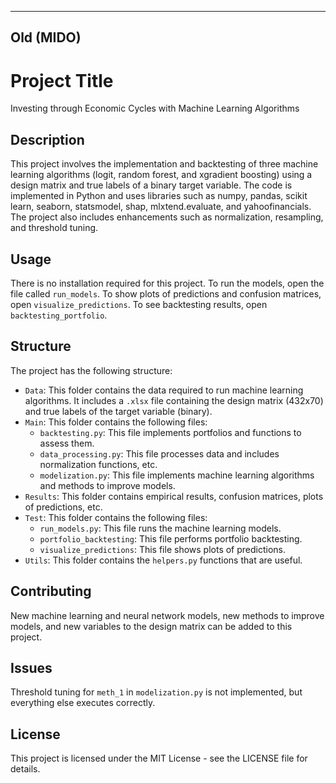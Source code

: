 
-----------------------------------------------------------------------------------------------------------------------------------------------------------------
Old (MIDO)
------------------------------------------------------------------------------------------------------------------------------------------------------------------

# Project Title

Investing through Economic Cycles with Machine Learning Algorithms
## Description

This project involves the implementation and backtesting of three machine learning algorithms (logit, random forest, and xgradient boosting) using a design matrix and true labels of a binary target variable. The code is implemented in Python and uses libraries such as numpy, pandas, scikit learn, seaborn, statsmodel, shap, mlxtend.evaluate, and yahoofinancials. The project also includes enhancements such as normalization, resampling, and threshold tuning.

## Usage

There is no installation required for this project. To run the models, open the file called `run_models`.
To show plots of predictions and confusion matrices, open `visualize_predictions`.
To see backtesting results, open `backtesting_portfolio`.

## Structure

The project has the following structure:

- `Data`: This folder contains the data required to run machine learning algorithms. It includes a `.xlsx` file containing the design matrix (432x70) and true labels of the target variable (binary).
- `Main`: This folder contains the following files:
  - `backtesting.py`: This file implements portfolios and functions to assess them.
  - `data_processing.py`: This file processes data and includes normalization functions, etc.
  - `modelization.py`: This file implements machine learning algorithms and methods to improve models.
- `Results`: This folder contains empirical results, confusion matrices, plots of predictions, etc.
- `Test`: This folder contains the following files:
  - `run_models.py`: This file runs the machine learning models.
  - `portfolio_backtesting`: This file performs portfolio backtesting.
  - `visualize_predictions`: This file shows plots of predictions.
- `Utils`: This folder contains the `helpers.py` functions that are useful.


## Contributing

New machine learning and neural network models, new methods to improve models, and new variables to the design matrix can be added to this project.

## Issues

Threshold tuning for `meth_1` in `modelization.py` is not implemented, but everything else executes correctly.

## License

This project is licensed under the MIT License - see the LICENSE file for details.

